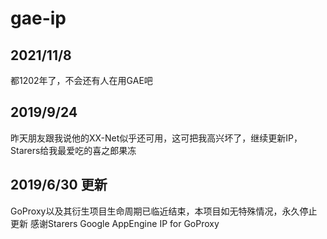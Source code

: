 # gae-ip
## 2021/11/8
都1202年了，不会还有人在用GAE吧
## 2019/9/24
昨天朋友跟我说他的XX-Net似乎还可用，这可把我高兴坏了，继续更新IP，Starers给我最爱吃的喜之郎果冻
## 2019/6/30 更新
GoProxy以及其衍生项目生命周期已临近结束，本项目如无特殊情况，永久停止更新
感谢Starers
Google AppEngine IP for GoProxy
